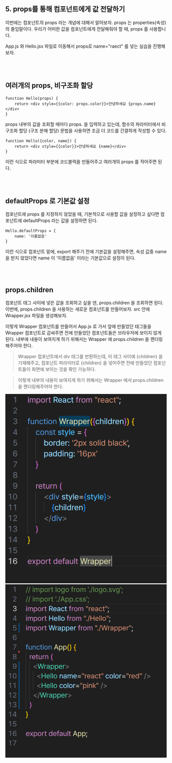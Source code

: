 
## 5. props를 통해 컴포넌트에게 값 전달하기

이번에는 컴포넌트의 props 라는 개념에 대해서 알아보자. props 는 properties(속성) 의 줄임말이다.
우리가 어떠한 값을 컴포넌트에게 전달해줘야 할 때, props 를 사용합니다.

App.js 와 Hello.jsx 파일로 이동해서 props로 name="raect" 를 넣는 실습을 진행해보자.

<br/>
<br/>

## 여러개의 props, 비구조화 할당

```
function Hello(props) {
    return <div style={{color: props.color}}>안녕하세요 {props.name}</div>
}
```
props 내부의 값을 조회할 때마다 props. 을 입력하고 있는데, 함수의 파라미터에서 비구조화 할당 (구조 분해 할당) 문법을 사용하면
조금 더 코드를 간결하게 작성할 수 있다.
```
function Hello({color, name}) {
    return <div style={{color}}>안녕하세요 {name}</div>
}
```
이런 식으로 파라미터 부분에 코드블럭을 만들어주고 여러개의 props 를 적어주면 된다.

<br/>
<br/>

## defaultProps 로 기본값 설정
컴포넌트에 props 를 지정하지 않았을 때, 기본적으로 사용할 값을 설정하고 싶다면 컴포넌트에 defaultProps 라는 값을 설정하면 된다.
```
Hello.defaultProps = {
    name: '이름없음'
}
```
이런 식으로 컴포넌트 밑에, export 해주기 전에 기본값을 설정해주면, 속성 값중 name 을 받지 않았다면 name 이 '이름없음' 이라는 기본값으로 설정이 된다.

<br/>
<br/>

## props.children
컴포넌트 태그 사이에 넣은 값을 조회하고 싶을 댄, props.children 을 조회하면 된다.
이번에, props.children 을 사용하는 새로운 컴포넌트를 만들어보자. src 안에 Wrapper.jsx 파일을 생성해보자.

이렇게 Wrapper 컴포넌트를 만들어서 App.js 로 가서 앞에 만들었던 태그들을 Wrapper 컴포넌트로 감싸주면 전에 만들었던 컴포넌트들은 브라우저에 보이지 않게 된다.
내부에 내용이 보여지게 하기 위해서는 Wrapper 에 props.children 을 랜더링해주어야 한다.

> Wrapper 컴포넌트에서 div 태그를 반환하는데, 이 태그 사이에 {children} 을 기재해주고, 컴포넌트 파라미터로 {children} 을 넣어주면 전에 만들었던 컴포넌트들이 화면에 보이는 것을 확인 가능하다.

> 이렇게 내부의 내용이 보여지게 하기 위해서는 Wrapper 에서 props.children 을 랜더링해주어야 한다.

![alt text](image.png)
![alt text](image-1.png)
